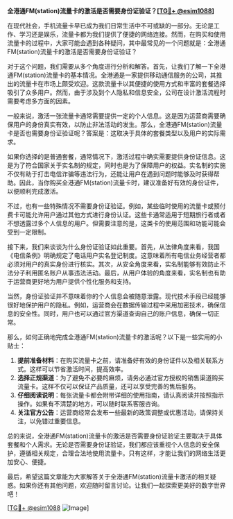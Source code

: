 **全港通FM(station)流量卡的激活是否需要身份证验证？[[TG💪+ @esim1088](https://t.me/s/esim1088)]**

在现代社会，手机流量卡早已成为我们日常生活中不可或缺的一部分。无论是工作、学习还是娱乐，流量卡都为我们提供了便捷的网络连接。然而，在购买和使用流量卡的过程中，大家可能会遇到各种疑问，其中最常见的一个问题就是：全港通FM(station)流量卡的激活是否需要身份证验证？

对于这个问题，我们需要从多个角度进行分析和解答。首先，让我们了解一下全港通FM(station)流量卡的基本情况。全港通是一家提供移动通信服务的公司，其推出的流量卡在市场上颇受欢迎。这款流量卡以其便捷的使用方式和丰富的套餐选择吸引了众多用户。然而，由于涉及到个人隐私和信息安全，公司在设计激活流程时需要考虑多方面的因素。

一般来说，激活一张流量卡通常需要提供一定的个人信息。这是因为运营商需要确保用户的身份真实有效，以防止非法活动的发生。那么，全港通FM(station)流量卡是否也需要身份证验证呢？答案是：这取决于具体的套餐类型以及用户的实际需求。

如果你选择的是普通套餐，通常情况下，激活过程中确实需要提供身份证信息。这是为了符合国家关于实名制的规定，同时也是为了保障用户的权益。实名制的实施不仅有助于打击电信诈骗等违法行为，还能让用户在遇到问题时能够及时获得帮助。因此，当你购买全港通FM(station)流量卡时，建议准备好有效的身份证件，以便顺利完成激活。

不过，也有一些特殊情况不需要身份证验证。例如，某些临时使用的流量卡或预付费卡可能允许用户通过其他方式进行身份认证。这些卡通常适用于短期旅行者或者不想透露过多个人信息的用户。但需要注意的是，这类卡的使用范围和功能可能会受到一定限制。

接下来，我们来谈谈为什么身份证验证如此重要。首先，从法律角度来看，我国《电信条例》明确规定了电话用户实名登记制度。这意味着所有电信业务经营者都必须对用户的真实身份进行核实。其次，从安全角度来看，实名制能够有效防止不法分子利用匿名账户从事违法活动。最后，从用户体验的角度来看，实名制也有助于运营商更好地为用户提供个性化服务和支持。

当然，身份证验证并不意味着你的个人信息会被随意泄露。现代技术手段已经能够很好地保护用户的隐私。例如，运营商会在数据传输过程中采用加密技术，确保信息的安全性。同时，用户也可以通过官方渠道查询自己的账户信息，确保一切正常。

那么，如何正确地完成全港通FM(station)流量卡的激活呢？以下是一些实用的小贴士：

1. **提前准备材料**：在购买流量卡之前，请准备好有效的身份证件以及相关联系方式。这样可以节省激活时间，提高效率。
2. **选择正规渠道**：为了避免不必要的麻烦，请务必通过官方授权的销售渠道购买流量卡。这样不仅可以保证产品质量，还可以享受完善的售后服务。
3. **仔细阅读说明**：每张流量卡都会附带详细的使用指南，请认真阅读并按照指示操作。如果有不清楚的地方，可以随时联系客服咨询。
4. **关注官方公告**：运营商经常会发布一些最新的政策调整或优惠活动，请保持关注，以免错过重要信息。

总的来说，全港通FM(station)流量卡的激活是否需要身份证验证主要取决于具体套餐和个人需求。无论是否需要身份证验证，我们都应该重视个人信息的安全保护，遵循相关规定，合理合法地使用流量卡。只有这样，才能让我们的网络生活更加安心、便捷。

最后，希望这篇文章能为大家解答关于全港通FM(station)流量卡激活的相关疑惑。如果你还有其他问题，欢迎随时留言讨论。让我们一起探索更美好的数字世界吧！

[[TG💪+ @esim1088](https://t.me/s/esim1088) ![Image](https://i.postimg.cc/4NQfJmqS/Snipaste-2025-05-13-00-14-12.png)]
